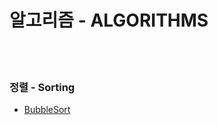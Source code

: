 # 알고리즘 - ALGORITHMS  
<br>            
<br>    
      
### 정렬 - Sorting
* [BubbleSort](https://github.com/ChanhoKim9848/ALG/tree/main/BubbleSort)
  
  
  
